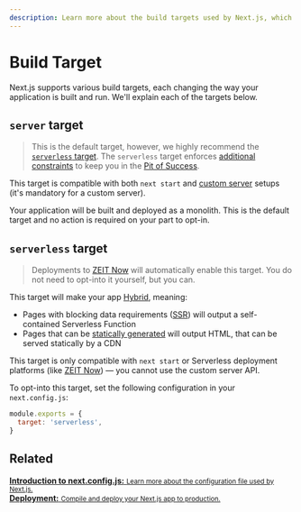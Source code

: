 ```yaml
---
description: Learn more about the build targets used by Next.js, which decide the way your application is built and run.
---
```


# Build Target

Next.js supports various build targets, each changing the way your application is built and run. We'll explain each of the targets below.

## `server` target

> This is the default target, however, we highly recommend the [`serverless` target](#serverless-target). The `serverless` target enforces [additional constraints](https://rauchg.com/2020/2019-in-review#serverless-upgrades-itself) to keep you in the [Pit of Success](https://blog.codinghorror.com/falling-into-the-pit-of-success/).

This target is compatible with both `next start` and [custom server](/docs/advanced-features/custom-server.md) setups (it's mandatory for a custom server).

Your application will be built and deployed as a monolith. This is the default target and no action is required on your part to opt-in.

## `serverless` target

> Deployments to [ZEIT Now](https://zeit.co) will automatically enable this target. You do not need to opt-into it yourself, but you can.

This target will make your app [Hybrid](/docs/deployment.md#hybrid-nextjs), meaning:

- Pages with blocking data requirements ([SSR](/docs/basic-features/pages.md#server-side-rendering)) will output a self-contained Serverless Function
- Pages that can be [statically generated](/docs/basic-features/pages.md#static-generation) will output HTML, that can be served statically by a CDN

This target is only compatible with `next start` or Serverless deployment platforms (like [ZEIT Now](https://zeit.co)) — you cannot use the custom server API.

To opt-into this target, set the following configuration in your `next.config.js`:

```js
module.exports = {
  target: 'serverless',
}
```

## Related

<div class="card">
  <a href="/docs/api-reference/next.config.js/introduction.md">
    <b>Introduction to next.config.js:</b>
    <small>Learn more about the configuration file used by Next.js.</small>
  </a>
</div>

<div class="card">
  <a href="/docs/deployment.md">
    <b>Deployment:</b>
    <small>Compile and deploy your Next.js app to production.</small>
  </a>
</div>
